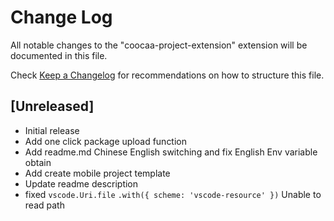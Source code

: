 # Change Log

All notable changes to the "coocaa-project-extension" extension will be documented in this file.

Check [Keep a Changelog](http://keepachangelog.com/) for recommendations on how to structure this file.

## [Unreleased]

- Initial release
- Add one click package upload function
- Add readme.md Chinese English switching and fix English Env variable obtain
- Add create mobile project template
- Update readme description
- fixed `vscode.Uri.file` `.with({ scheme: 'vscode-resource' })` Unable to read path
